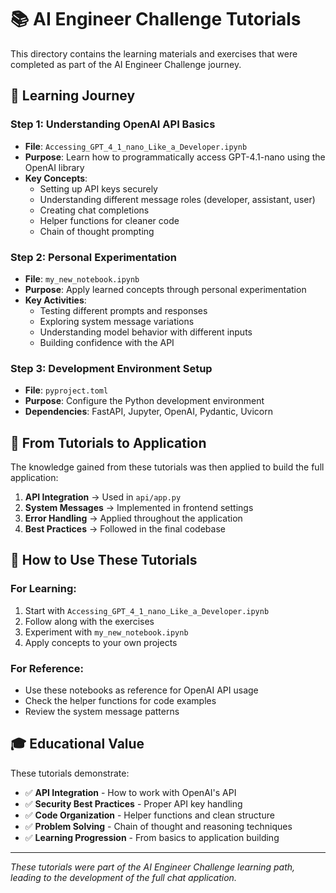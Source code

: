 # 📚 AI Engineer Challenge Tutorials

This directory contains the learning materials and exercises that were completed as part of the AI Engineer Challenge journey.

## 🎯 Learning Journey

### **Step 1: Understanding OpenAI API Basics**
- **File**: `Accessing_GPT_4_1_nano_Like_a_Developer.ipynb`
- **Purpose**: Learn how to programmatically access GPT-4.1-nano using the OpenAI library
- **Key Concepts**: 
  - Setting up API keys securely
  - Understanding different message roles (developer, assistant, user)
  - Creating chat completions
  - Helper functions for cleaner code
  - Chain of thought prompting

### **Step 2: Personal Experimentation**
- **File**: `my_new_notebook.ipynb`
- **Purpose**: Apply learned concepts through personal experimentation
- **Key Activities**:
  - Testing different prompts and responses
  - Exploring system message variations
  - Understanding model behavior with different inputs
  - Building confidence with the API

### **Step 3: Development Environment Setup**
- **File**: `pyproject.toml`
- **Purpose**: Configure the Python development environment
- **Dependencies**: FastAPI, Jupyter, OpenAI, Pydantic, Uvicorn

## 🚀 From Tutorials to Application

The knowledge gained from these tutorials was then applied to build the full application:

1. **API Integration** → Used in `api/app.py`
2. **System Messages** → Implemented in frontend settings
3. **Error Handling** → Applied throughout the application
4. **Best Practices** → Followed in the final codebase

## 📖 How to Use These Tutorials

### **For Learning:**
1. Start with `Accessing_GPT_4_1_nano_Like_a_Developer.ipynb`
2. Follow along with the exercises
3. Experiment with `my_new_notebook.ipynb`
4. Apply concepts to your own projects

### **For Reference:**
- Use these notebooks as reference for OpenAI API usage
- Check the helper functions for code examples
- Review the system message patterns

## 🎓 Educational Value

These tutorials demonstrate:
- ✅ **API Integration** - How to work with OpenAI's API
- ✅ **Security Best Practices** - Proper API key handling
- ✅ **Code Organization** - Helper functions and clean structure
- ✅ **Problem Solving** - Chain of thought and reasoning techniques
- ✅ **Learning Progression** - From basics to application building

---

*These tutorials were part of the AI Engineer Challenge learning path, leading to the development of the full chat application.*
